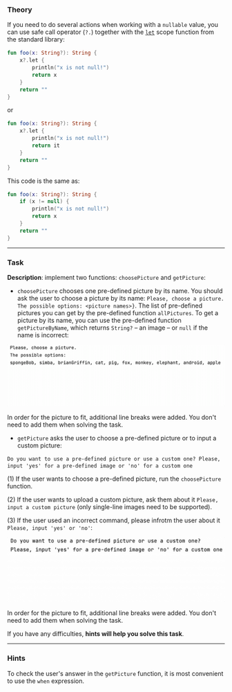 ### Theory

If you need to do several actions when working with a `nullable` value,
you can use safe call operator (`?.`) together with the [`let`](https://kotlinlang.org/api/latest/jvm/stdlib/kotlin/let.html) scope function from the standard library:
```kotlin
fun foo(x: String?): String {
    x?.let {
        println("x is not null!")
        return x
    }
    return ""
}
```
or
```kotlin
fun foo(x: String?): String {
    x?.let {
        println("x is not null!")
        return it
    }
    return ""
}
```

This code is the same as:
```kotlin
fun foo(x: String?): String {
    if (x != null) {
        println("x is not null!")
        return x
    }
    return ""
}
```

___

### Task

**Description**: implement two functions: `choosePicture` and `getPicture`:

- `choosePicture` chooses one pre-defined picture by its name. 
You should ask the user to choose a picture by its name: `Please, choose a picture. The possible options: <picture names>}`.
The list of pre-defined pictures you can get by the pre-defined function `allPictures`.
To get a picture by its name, you can use the pre-defined function `getPictureByName`, 
which returns `String?` – an image – or `null` if the name is incorrect:

![`choosePicture` function work](../../../utils/src/main/resources/images/part1/AlmostDone/choose_picture.gif "`choosePicture` function work")

In order for the picture to fit, additional line breaks were added.
You don't need to add them when solving the task.

- `getPicture` asks the user to choose a pre-defined picture or to input a custom picture:
```text
Do you want to use a pre-defined picture or use a custom one? Please, input 'yes' for a pre-defined image or 'no' for a custom one
```
(1) If the user wants to choose a pre-defined picture, run the `choosePicture` function.

(2) If the user wants to upload a custom picture, ask them about it `Please, input a custom picture` (only single-line images need to be supported).

(3) If the user used an incorrect command, please infrotm the user about it `Please, input 'yes' or 'no'`:

![`getPicture` function work](../../../utils/src/main/resources/images/part1/AlmostDone/get_picture.gif "`getPicture` function work")

In order for the picture to fit, additional line breaks were added.
You don't need to add them when solving the task.

If you have any difficulties, **hints will help you solve this task**.

----

### Hints

<div class="hint" title="Code style hint">
  To check the user's answer in the <code>getPicture</code> function, 
  it is most convenient to use the <code>when</code> expression.
</div>
